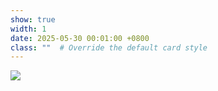 ```yaml
---
show: true
width: 1
date: 2025-05-30 00:01:00 +0800
class: ""  # Override the default card style
---
```

<div>
<a href="https://buddycompiler.com" target="_blank">
<img src="{{ 'assets/images/badges/buddy-compiler.png' | relative_url }}" class="img-fluid rounded" >
</a>
</div>